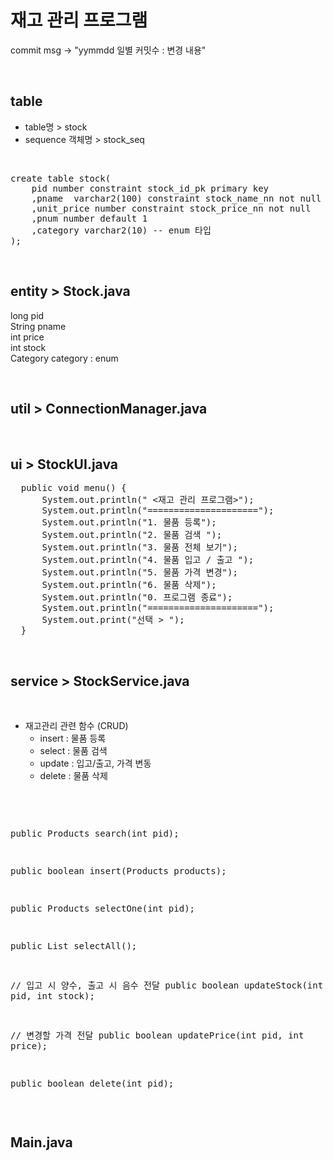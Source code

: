 # 재고 관리 프로그램

commit msg -> "yymmdd 일별 커밋수 : 변경 내용"


<br/>

## table

- table명 > stock
- sequence 객체명 > stock_seq

  
<br/>
<pre>
create table stock(
    pid number constraint stock_id_pk primary key
    ,pname  varchar2(100) constraint stock_name_nn not null
    ,unit_price number constraint stock_price_nn not null
    ,pnum number default 1
    ,category varchar2(10) -- enum 타입
);
</pre>


<br/>

## entity > Stock.java
long pid\
String pname\
int price\
int stock\
Category category  : enum

<br/>

## util > ConnectionManager.java


<br/>

## ui > StockUI.java
<pre>
  public void menu() {
      System.out.println(" <재고 관리 프로그램>");
      System.out.println("=====================");
      System.out.println("1. 물품 등록");
      System.out.println("2. 물품 검색 ");
      System.out.println("3. 물품 전체 보기");
      System.out.println("4. 물품 입고 / 출고 ");
      System.out.println("5. 물품 가격 변경");
      System.out.println("6. 물품 삭제");
      System.out.println("0. 프로그램 종료");
      System.out.println("=====================");
      System.out.print("선택 > ");
  }
</pre>


<br/>

## service > StockService.java

<br/>

- 재고관리 관련 함수  (CRUD)
  - insert : 물품 등록
  - select : 물품 검색
  - update : 입고/출고, 가격 변동 
  - delete : 물품 삭제

<br/>
<pre>

public Products search(int pid);

public boolean insert(Products products);

public Products selectOne(int pid);

public List<Product> selectAll();

// 입고 시 양수, 출고 시 음수 전달
public boolean updateStock(int pid, int stock); 

// 변경할 가격 전달
public boolean updatePrice(int pid, int price); 

public boolean delete(int pid); 
</pre>


<br/>

## Main.java